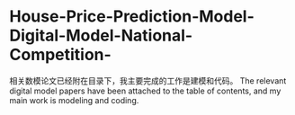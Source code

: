 # House-Price-Prediction-Model-Digital-Model-National-Competition-
相关数模论文已经附在目录下，我主要完成的工作是建模和代码。
The relevant digital model papers have been attached to the table of contents, and my main work is modeling and coding.
